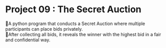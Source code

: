 # Project 09 : The Secret Auction

🔸A python program that conducts a Secret Auction where multiple participants can place bids privately.
<br>
🔸After collecting all bids, it reveals the winner with the highest bid in a fair and confidential way.
